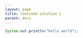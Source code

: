 ```yaml
---
layout: page
title: leetcode solution 1
parent: docs
---
```


```java
System.out.println("hello world");
```